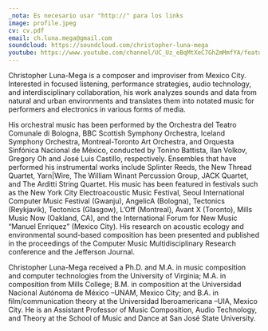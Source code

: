 ```yaml
---
_nota: Es necesario usar "http://" para los links
image: profile.jpeg
cv: cv.pdf
email: ch.luna.mega@gmail.com
soundcloud: https://soundcloud.com/christopher-luna-mega
youtube: https://www.youtube.com/channel/UC_Uz_eBqMtXeC7GhZmMmfYA/featured?view_as=subscriber
---
```


Christopher Luna-Mega is a composer and improviser from Mexico City. Interested in focused listening, performance strategies, audio technology, and interdisciplinary collaboration, his work analyzes sounds and data from natural and urban environments and translates them into notated music for performers and electronics in various forms of media. 

His orchestral music has been performed by the Orchestra del Teatro Comunale di Bologna, BBC Scottish Symphony Orchestra, Iceland Symphony Orchestra, Montreal-Toronto Art Orchestra, and Orquesta Sinfónica Nacional de México, conducted by Tonino Battista, Ilan Volkov, Gregory Oh and José Luis Castillo, respectively. Ensembles that have performed his instrumental works include Splinter Reeds, the New Thread Quartet, Yarn|Wire, The William Winant Percussion Group, JACK Quartet, and The Arditti String Quartet. His music has been featured in festivals such as the New York City Electroacoustic Music Festival, Seoul International Computer Music Festival (Gwanju), AngelicA (Bologna), Tectonics (Reykjavik), Tectonics (Glasgow), L’Off (Montreal), Avant X (Toronto), Mills Music Now (Oakland, CA), and the International Forum for New Music “Manuel Enriquez” (Mexico City). His research on acoustic ecology and environmental sound-based composition has been presented and published in the proceedings of the Computer Music Multidisciplinary Research conference and the Jefferson Journal.

Christopher Luna-Mega received a Ph.D. and M.A. in music composition and computer technologies from the University of Virginia; M.A. in composition from Mills College; B.M. in composition at the Universidad Nacional Autónoma de México –UNAM, Mexico City; and B.A. in film/communication theory at the Universidad Iberoamericana –UIA, Mexico City. He is an Assistant Professor of Music Composition, Audio Technology, and Theory at the School of Music and Dance at San José State University. 
